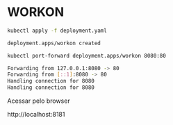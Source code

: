 # WORKON

```bash
kubectl apply -f deployment.yaml

deployment.apps/workon created
```

```bash
kubectl port-forward deployment.apps/workon 8080:80

Forwarding from 127.0.0.1:8080 -> 80
Forwarding from [::1]:8080 -> 80
Handling connection for 8080
Handling connection for 8080
```

Acessar pelo browser

http://localhost:8181

